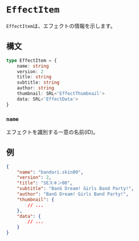 # `EffectItem`

`EffectItem`は、エフェクトの情報を示します。

## 構文

```ts
type EffectItem = {
    name: string
    version: 2
    title: string
    subtitle: string
    author: string
    thumbnail: SRL<'EffectThumbnail'>
    data: SRL<'EffectData'>
}
```

### `name`

エフェクトを識別する一意の名前(ID)。

## 例

```json
{
    "name": "bandori.skin00",
    "version": 2,
    "title": "SEスキン00",
    "subtitle": "BanG Dream! Girls Band Party!",
    "author": "BanG Dream! Girls Band Party!",
    "thumbnail": {
        // ...
    },
    "data": {
        // ...
    }
}
```

